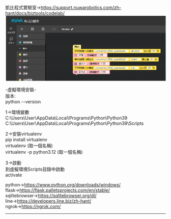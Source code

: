 凱比程式實驗室->https://support.nuwarobotics.com/zh-hant/docs/biztools/codelab/  
![image](do.jpg)  

-虛擬環境安裝-  
版本:  
python --version  
 
1->環境變數  
C:\Users\User\AppData\Local\Programs\Python\Python39  
C:\Users\User\AppData\Local\Programs\Python\Python39\Scripts  
  
2->安裝virtualenv  
pip install virtualenv  
virtualenv (取一個名稱)  
virtualenv -p python3.12 (取一個名稱)  
  
3->啟動  
到虛擬環境Scripts目錄中啟動  
activate  
  
python->https://www.python.org/downloads/windows/  
flask->https://flask.palletsprojects.com/en/stable/  
sqlitebrowser->https://sqlitebrowser.org/dl/  
line->https://developers.line.biz/zh-hant/  
ngrok->https://ngrok.com/  

------------------------------------------------------------------------------  
